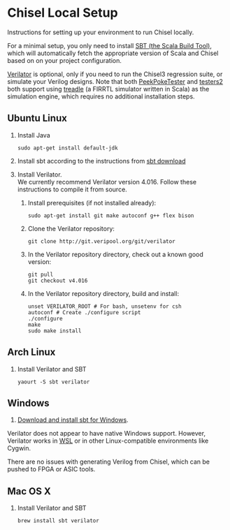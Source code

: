 # Chisel Local Setup
Instructions for setting up your environment to run Chisel locally.

For a minimal setup, you only need to install [SBT (the Scala Build Tool)](http://www.scala-sbt.org), which will automatically fetch the appropriate version of Scala and Chisel based on on your project configuration.

[Verilator](https://www.veripool.org/wiki/verilator) is optional, only if you need to run the Chisel3 regression suite, or simulate your Verilog designs.
Note that both [PeekPokeTester](https://github.com/freechipsproject/chisel-testers) and [testers2](https://github.com/ucb-bar/chisel-testers2) both support using [treadle](https://github.com/freechipsproject/treadle) (a FIRRTL simulator written in Scala) as the simulation engine, which requires no additional installation steps.

## Ubuntu Linux	

1.  Install Java	
    ```	
    sudo apt-get install default-jdk	
    ```
   	
1.  Install sbt according to the instructions from [sbt download](https://www.scala-sbt.org/download.html)
    
1.  Install Verilator.	
    We currently recommend Verilator version 4.016.	
    Follow these instructions to compile it from source.	

    1.  Install prerequisites (if not installed already):	
        ```	
        sudo apt-get install git make autoconf g++ flex bison	
        ```

    2.  Clone the Verilator repository:	
        ```	
        git clone http://git.veripool.org/git/verilator	
        ```

    3.  In the Verilator repository directory, check out a known good version:	
        ```	
        git pull	
        git checkout v4.016	
        ```

    4.  In the Verilator repository directory, build and install:	
        ```	
        unset VERILATOR_ROOT # For bash, unsetenv for csh	
        autoconf # Create ./configure script	
        ./configure	
        make	
        sudo make install	
        ```

## Arch Linux
1.  Install Verilator and SBT
    ```
    yaourt -S sbt verilator
    ```
 
## Windows
1.  [Download and install sbt for Windows](https://www.scala-sbt.org/download.html).

Verilator does not appear to have native Windows support.
However, Verilator works in [WSL](https://docs.microsoft.com/en-us/windows/wsl/install-win10) or in other Linux-compatible environments like Cygwin.

There are no issues with generating Verilog from Chisel, which can be pushed to FPGA or ASIC tools.

## Mac OS X
1.  Install Verilator and SBT
    ```
    brew install sbt verilator
    ```
